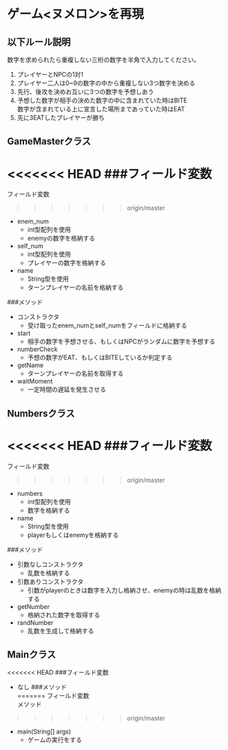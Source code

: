 # ゲーム<ヌメロン>を再現  
## 以下ルール説明  
数字を求められたら重複しない三桁の数字を半角で入力してください。 
1. プレイヤーとNPCの1対1  
2. プレイヤー二人は0~9の数字の中から重複しない3つ数字を決める  
3. 先行、後攻を決めお互いに3つの数字を予想しあう  
4. 予想した数字が相手の決めた数字の中に含まれていた時はBITE  
   数字が含まれている上に宣言した場所まであっていた時はEAT
5. 先に3EATしたプレイヤーが勝ち  
 
## GameMasterクラス  
<<<<<<< HEAD
###フィールド変数
=======
フィールド変数
>>>>>>> origin/master
- enem_num  
    - int型配列を使用
    - enemyの数字を格納する
- self_num  
    - int型配列を使用
    - プレイヤーの数字を格納する
- name
    - String型を使用
    - ターンプレイヤーの名前を格納する  

###メソッド
- コンストラクタ
    - 受け取ったenem_numとself_numをフィールドに格納する
- start
    - 相手の数字を予想させる、もしくはNPCがランダムに数字を予想する
- numberCheck
    -  予想の数字がEAT、もしくはBITEしているか判定する
- getName
    - ターンプレイヤーの名前を取得する
- waitMoment
    - 一定時間の遅延を発生させる

## Numbersクラス
<<<<<<< HEAD
###フィールド変数
=======
フィールド変数
>>>>>>> origin/master
- numbers
    - int型配列を使用
    - 数字を格納する
- name
    - String型を使用
    - playerもしくはenemyを格納する
    
###メソッド
- 引数なしコンストラクタ
    - 乱数を格納する
- 引数ありコンストラクタ
    - 引数がplayerのときは数字を入力し格納させ、enemyの時は乱数を格納する
- getNumber
    - 格納された数字を取得する
- randNumber
    - 乱数を生成して格納する
    
## Mainクラス
<<<<<<< HEAD
###フィールド変数 
- なし 
###メソッド  
=======
フィールド変数  
メソッド  
>>>>>>> origin/master
- main(String[] args)
    - ゲームの実行をする
